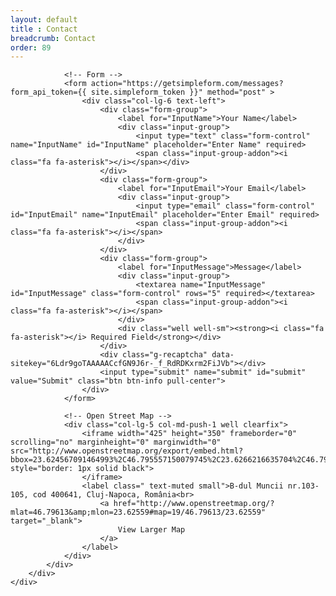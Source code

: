 ```yaml
---
layout: default
title : Contact
breadcrumb: Contact
order: 89
---
```


<!-- Contact Section -->
<section id="contact" class="contact-section">
    <div class="row">
        <div class="col-lg-12">
            <div class="col-lg-12">

                <!-- Form -->
                <form action="https://getsimpleform.com/messages?form_api_token={{ site.simpleform_token }}" method="post" >
                    <div class="col-lg-6 text-left">
                        <div class="form-group">
                            <label for="InputName">Your Name</label>
                            <div class="input-group">
                                <input type="text" class="form-control" name="InputName" id="InputName" placeholder="Enter Name" required>
                                <span class="input-group-addon"><i class="fa fa-asterisk"></i></span></div>
                        </div>
                        <div class="form-group">
                            <label for="InputEmail">Your Email</label>
                            <div class="input-group">
                                <input type="email" class="form-control" id="InputEmail" name="InputEmail" placeholder="Enter Email" required>
                                <span class="input-group-addon"><i class="fa fa-asterisk"></i></span>
                            </div>
                        </div>
                        <div class="form-group">
                            <label for="InputMessage">Message</label>
                            <div class="input-group">
                                <textarea name="InputMessage" id="InputMessage" class="form-control" rows="5" required></textarea>
                                <span class="input-group-addon"><i class="fa fa-asterisk"></i></span>
                            </div>
                            <div class="well well-sm"><strong><i class="fa fa-asterisk"></i> Required Field</strong></div>
                        </div>
                        <div class="g-recaptcha" data-sitekey="6Ldr9goTAAAAACcfGN9J6r-_f_RdRDKxrm2FiJVb"></div>
                        <input type="submit" name="submit" id="submit" value="Submit" class="btn btn-info pull-center">
                    </div>
                </form>

                <!-- Open Street Map -->
                <div class="col-lg-5 col-md-push-1 well clearfix">
                    <iframe width="425" height="350" frameborder="0" scrolling="no" marginheight="0" marginwidth="0" src="http://www.openstreetmap.org/export/embed.html?bbox=23.624567091464993%2C46.795557150079745%2C23.6266216635704%2C46.796706630319825&amp;layer=mapnik&amp;marker=46.79613189326907%2C23.6255943775177" style="border: 1px solid black">
                    </iframe>
                    <label class=" text-muted small">B-dul Muncii nr.103-105, cod 400641, Cluj-Napoca, România<br>
                        <a href="http://www.openstreetmap.org/?mlat=46.79613&amp;mlon=23.62559#map=19/46.79613/23.62559" target="_blank">
                            View Larger Map
                        </a>
                    </label>
                </div>
            </div>
        </div>
    </div>
</section>
<script src='https://www.google.com/recaptcha/api.js'></script>
